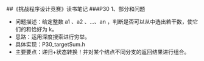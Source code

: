##《挑战程序设计竞赛》读书笔记
###P30 1、部分和问题
- 问题描述：给定整数 a1 、a2 、…、an ，判断是否可以从中选出若干数，使它们的和恰好为 k。
- 思路：运用深度搜索进行穷举。
- 具体实现：P30_targetSum.h
- 主要要点：递归+状态转换！并对某个结点不同分支的返回结果进行组合。
